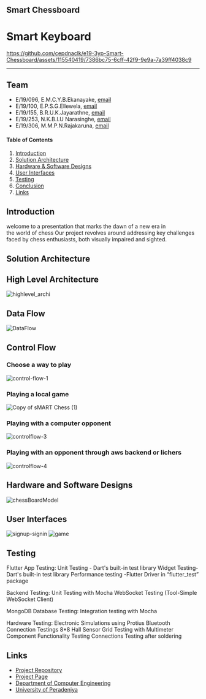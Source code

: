 Smart Chessboard
---

[comment]: # "This is the standard layout for the project, but you can clean this and use your own template"

# Smart Keyboard

https://github.com/cepdnaclk/e19-3yp-Smart-Chessboard/assets/115540419/7386bc75-6cff-42f9-9e9a-7a39ff4038c9

---

## Team
-  E/19/096, E.M.C.Y.B.Ekanayake, [email](e19096@eng.pdn.ac.lk)
-  E/19/100, E.P.S.G.Ellewela, [email](e19100@eng.pdn.ac.lk)
-  E/19/155, B.R.U.K.Jayarathne, [email](e19155@eng.pdn.ac.lk)
-  E/19/253, N.K.B.I.U Narasinghe, [email](e19253@eng.pdn.ac.lk)
-  E/19/306, M.M.P.N.Rajakaruna, [email](e19306@eng.pdn.ac.lk)

<!-- Image (photo/drawing of the final hardware) should be here -->

<!-- This is a sample image, to show how to add images to your page. To learn more options, please refer [this](https://projects.ce.pdn.ac.lk/docs/faq/how-to-add-an-image/) -->

<!-- ![Sample Image](./images/sample.png) -->

#### Table of Contents
1. [Introduction](#introduction)
2. [Solution Architecture](#solution-architecture )
3. [Hardware & Software Designs](#hardware-and-software-designs)
4. [User Interfaces](#user-interfaces) 
5. [Testing](#testing)
6. [Conclusion](#conclusion)
7. [Links](#links)

## Introduction

welcome to a presentation that marks the dawn of a new era in the world of chess
Our project revolves around addressing key challenges faced by chess enthusiasts, both visually impaired and sighted.


## Solution Architecture

<h2>High Level Architecture</h2>

![highlevel_archi](https://github.com/cepdnaclk/e19-3yp-Smart-Keyboard/assets/115540884/fc9bb615-1ec0-4e7b-aaeb-0869a08dcda3)

<h2>Data Flow</h2>

![DataFlow](https://github.com/cepdnaclk/e19-3yp-Smart-Keyboard/assets/115540884/9a6249d8-d351-4d92-9b7f-d8eb3b9cede5)

<h2>Control Flow</h2>

<h3>Choose a way to play</h3>

![control-flow-1](https://github.com/cepdnaclk/e19-3yp-Smart-Chessboard/assets/115540884/5e41f244-d92a-4b7a-8587-f401529a23f4)

<h3>Playing a local game</h3>

![Copy of sMART Chess (1)](https://github.com/cepdnaclk/e19-3yp-Smart-Chessboard/assets/115540884/62fac991-d913-4d67-a959-0b89b6a23907)

<h3>Playing with a computer opponent</h3>

![controlflow-3](https://github.com/cepdnaclk/e19-3yp-Smart-Chessboard/assets/115540884/6291e740-944f-4238-8daf-a04e5eea6022)

<h3>Playing with an opponent through aws backend or lichers</h3>

![controlflow-4](https://github.com/cepdnaclk/e19-3yp-Smart-Chessboard/assets/115540884/6e6269cc-1a1c-4b2d-b851-17a1eed633ff)


## Hardware and Software Designs
![chessBoardModel](https://github.com/cepdnaclk/e19-3yp-Smart-Chessboard/assets/115540884/04cd5ef0-84ea-44dd-b3ac-513a46031d11)

## User Interfaces
![signup-signin](https://github.com/cepdnaclk/e19-3yp-Smart-Chessboard/assets/115540884/50d000bc-55c1-4d79-98ff-664c2424c974)
![game](https://github.com/cepdnaclk/e19-3yp-Smart-Chessboard/assets/115540884/3c665226-761e-442f-a79e-5bdf40e35811)


## Testing

Flutter App Testing:
Unit Testing - Dart's built-in test library
Widget Testing-Dart's built-in test library
Performance testing -Flutter Driver in “flutter_test” package

Backend Testing:
Unit Testing with Mocha
WebSocket Testing (Tool-Simple WebSocket Client)

MongoDB Database Testing:
Integration testing with Mocha

Hardware Testing:
Electronic Simulations using Protius
Bluetooth Connection Testings
8*8 Hall Sensor Grid Testing with Multimeter
Component Functionality Testing
Connections Testing after soldering


## Links

- [Project Repository](https://github.com/cepdnaclk/e19-3yp-Smart-Chessboard)
- [Project Page](https://cepdnaclk.github.io/e19-3yp-Smart-Chessboard/)
- [Department of Computer Engineering](http://www.ce.pdn.ac.lk/)
- [University of Peradeniya](https://eng.pdn.ac.lk/)

[//]: # (Please refer this to learn more about Markdown syntax)
[//]: # (https://github.com/adam-p/markdown-here/wiki/Markdown-Cheatsheet)
